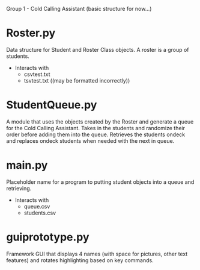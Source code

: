 Group 1 - Cold Calling Assistant 
(basic structure for now...)
# Roster.py
Data structure for Student and Roster Class objects. A roster is a group of students. 
* Interacts with
  * csvtest.txt
  * tsvtest.txt ((may be formatted incorrectly))
# StudentQueue.py
A module that uses the objects created by the Roster and generate a queue for the Cold Calling Assistant.
Takes in the students and randomize their order before adding them into the queue.
Retrieves the students ondeck and replaces ondeck students when needed with the next in queue.
# main.py 
 Placeholder name for a program to putting student objects into a queue and retrieving. 
* Interacts with
  * queue.csv 
  * students.csv 
# guiprototype.py
Framework GUI that displays 4 names (with space for pictures, other text features) and rotates highlighting based on key commands.
